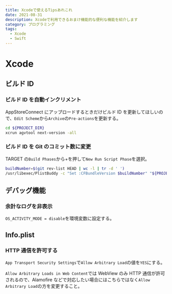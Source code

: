 ```yaml
---
title: Xcodeで使えるTipsあれこれ
date: 2021-08-31
description: Xcodeで利用できるおまけ機能的な便利な機能を紹介します
category: プログラミング
tags:
  - Xcode
  - Swift
---
```


# Xcode

## ビルド ID

### ビルド ID を自動インクリメント

AppStoreConnect にアップロードするときだけビルド ID を更新してほしいので、`Edit Scheme`から`Archive`の`Pre-actions`を更新する。

```sh
cd ${PROJECT_DIR}
xcrun agvtool next-version -all
```

### ビルド ID を Git のコミット数に変更

TARGET の`Build Phases`から+を押して`New Run Script Phase`を選択。

```sh
buildNumber=$(git rev-list HEAD | wc -l | tr -d ' ')
/usr/libexec/PlistBuddy -c "Set :CFBundleVersion $buildNumber" "${PROJECT_DIR}/${INFOPLIST_FILE}"
```

## デバッグ機能

### 余計なログを非表示

`OS_ACTIVITY_MODE = disable`を環境変数に設定する。

## Info.plist

### HTTP 通信を許可する

`App Transport Security Settings`で`Allow Arbitrary Load`の値を`YES`にする。

`Allow Arbitrary Loads in Web Content`では WebView のみ HTTP 通信が許可されるので、Alamofire などで対応したい場合にはこちらではなく`Allow Arbitrary Load`の方を変更すること。
